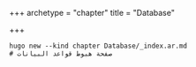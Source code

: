 +++
archetype = "chapter"
title = "Database"

+++

```bas
hugo new --kind chapter Database/_index.ar.md 
# صفحة هبوط قواعد البيانات

```

